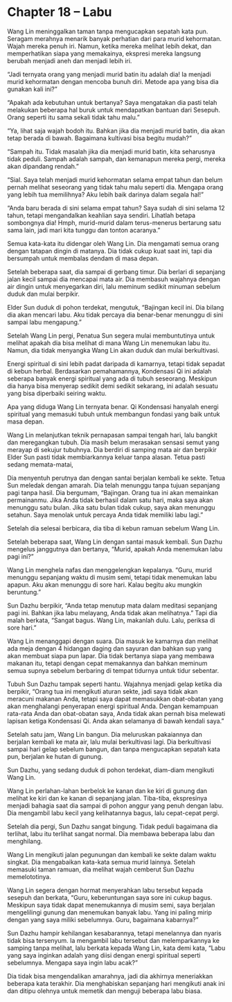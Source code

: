 # Chapter 18 – Labu

Wang Lin meninggalkan taman tanpa mengucapkan sepatah kata pun. Seragam merahnya menarik banyak perhatian dari para murid kehormatan. Wajah mereka penuh iri. Namun, ketika mereka melihat lebih dekat, dan memperhatikan siapa yang memakainya, ekspresi mereka langsung berubah menjadi aneh dan menjadi lebih iri.

“Jadi ternyata orang yang menjadi murid batin itu adalah dia! Ia menjadi murid kehormatan dengan mencoba bunuh diri. Metode apa yang bisa dia gunakan kali ini?”

“Apakah ada kebutuhan untuk bertanya? Saya mengatakan dia pasti telah melakukan beberapa hal buruk untuk mendapatkan bantuan dari Sesepuh. Orang seperti itu sama sekali tidak tahu malu.”

“Ya, lihat saja wajah bodoh itu. Bahkan jika dia menjadi murid batin, dia akan tetap berada di bawah. Bagaimana kultivasi bisa begitu mudah?”

“Sampah itu. Tidak masalah jika dia menjadi murid batin, kita seharusnya tidak peduli. Sampah adalah sampah, dan kemanapun mereka pergi, mereka akan dipandang rendah.”

“Sial. Saya telah menjadi murid kehormatan selama empat tahun dan belum pernah melihat seseorang yang tidak tahu malu seperti dia. Mengapa orang yang lebih tua memilihnya? Aku lebih baik darinya dalam segala hal!”

“Anda baru berada di sini selama empat tahun? Saya sudah di sini selama 12 tahun, tetapi mengandalkan keahlian saya sendiri. Lihatlah betapa sombongnya dia! Hmph, murid-murid dalam terus-menerus bertarung satu sama lain, jadi mari kita tunggu dan tonton acaranya.”

Semua kata-kata itu didengar oleh Wang Lin. Dia mengamati semua orang dengan tatapan dingin di matanya. Dia tidak cukup kuat saat ini, tapi dia bersumpah untuk membalas dendam di masa depan.

Setelah beberapa saat, dia sampai di gerbang timur. Dia berlari di sepanjang jalan kecil sampai dia mencapai mata air. Dia membasuh wajahnya dengan air dingin untuk menyegarkan diri, lalu meminum sedikit minuman sebelum duduk dan mulai berpikir.

Elder Sun duduk di pohon terdekat, mengutuk, “Bajingan kecil ini. Dia bilang dia akan mencari labu. Aku tidak percaya dia benar-benar menunggu di sini sampai labu mengapung.”

Setelah Wang Lin pergi, Penatua Sun segera mulai membuntutinya untuk melihat apakah dia bisa melihat di mana Wang Lin menemukan labu itu. Namun, dia tidak menyangka Wang Lin akan duduk dan mulai berkultivasi.

Energi spiritual di sini lebih padat daripada di kamarnya, tetapi tidak sepadat di kebun herbal. Berdasarkan pemahamannya, Kondensasi Qi ini adalah seberapa banyak energi spiritual yang ada di tubuh seseorang. Meskipun dia hanya bisa menyerap sedikit demi sedikit sekarang, ini adalah sesuatu yang bisa diperbaiki seiring waktu.

Apa yang diduga Wang Lin ternyata benar. Qi Kondensasi hanyalah energi spiritual yang memasuki tubuh untuk membangun fondasi yang baik untuk masa depan.

Wang Lin melanjutkan teknik pernapasan sampai tengah hari, lalu bangkit dan meregangkan tubuh. Dia masih belum merasakan sensasi semut yang merayap di sekujur tubuhnya. Dia berdiri di samping mata air dan berpikir Elder Sun pasti tidak membiarkannya keluar tanpa alasan. Tetua pasti sedang memata-matai,

Dia menyentuh perutnya dan dengan santai berjalan kembali ke sekte. Tetua Sun meledak dengan amarah. Dia telah menunggu tanpa tujuan sepanjang pagi tanpa hasil. Dia bergumam, “Bajingan. Orang tua ini akan memainkan permainanmu. Jika Anda tidak berhasil dalam satu hari, maka saya akan menunggu satu bulan. Jika satu bulan tidak cukup, saya akan menunggu setahun. Saya menolak untuk percaya Anda tidak memiliki labu lagi.”

Setelah dia selesai berbicara, dia tiba di kebun ramuan sebelum Wang Lin.

Setelah beberapa saat, Wang Lin dengan santai masuk kembali. Sun Dazhu mengelus janggutnya dan bertanya, “Murid, apakah Anda menemukan labu pagi ini?”

Wang Lin menghela nafas dan menggelengkan kepalanya. “Guru, murid menunggu sepanjang waktu di musim semi, tetapi tidak menemukan labu apapun. Aku akan menunggu di sore hari. Kalau begitu aku mungkin beruntung.”

Sun Dazhu berpikir, “Anda tetap menutup mata dalam meditasi sepanjang pagi ini. Bahkan jika labu melayang, Anda tidak akan melihatnya.” Tapi dia malah berkata, “Sangat bagus. Wang Lin, makanlah dulu. Lalu, periksa di sore hari.”

Wang Lin menanggapi dengan suara. Dia masuk ke kamarnya dan melihat ada meja dengan 4 hidangan daging dan sayuran dan bahkan sup yang akan membuat siapa pun lapar. Dia tidak bertanya siapa yang membawa makanan itu, tetapi dengan cepat memakannya dan bahkan meminum semua supnya sebelum berbaring di tempat tidurnya untuk tidur sebentar.

Tubuh Sun Dazhu tampak seperti hantu. Wajahnya menjadi gelap ketika dia berpikir, “Orang tua ini mengikuti aturan sekte, jadi saya tidak akan meracuni makanan Anda, tetapi saya dapat memasukkan obat-obatan yang akan menghalangi penyerapan energi spiritual Anda. Dengan kemampuan rata-rata Anda dan obat-obatan saya, Anda tidak akan pernah bisa melewati lapisan ketiga Kondensasi Qi. Anda akan selamanya di bawah kendali saya.”

Setelah satu jam, Wang Lin bangun. Dia meluruskan pakaiannya dan berjalan kembali ke mata air, lalu mulai berkultivasi lagi. Dia berkultivasi sampai hari gelap sebelum bangun, dan tanpa mengucapkan sepatah kata pun, berjalan ke hutan di gunung.

Sun Dazhu, yang sedang duduk di pohon terdekat, diam-diam mengikuti Wang Lin.

Wang Lin perlahan-lahan berbelok ke kanan dan ke kiri di gunung dan melihat ke kiri dan ke kanan di sepanjang jalan. Tiba-tiba, ekspresinya menjadi bahagia saat dia sampai di pohon anggur yang penuh dengan labu. Dia mengambil labu kecil yang kelihatannya bagus, lalu cepat-cepat pergi.

Setelah dia pergi, Sun Dazhu sangat bingung. Tidak peduli bagaimana dia terlihat, labu itu terlihat sangat normal. Dia membawa beberapa labu dan menghilang.

Wang Lin mengikuti jalan pegunungan dan kembali ke sekte dalam waktu singkat. Dia mengabaikan kata-kata semua murid lainnya. Setelah memasuki taman ramuan, dia melihat wajah cemberut Sun Dazhu memelototinya.

Wang Lin segera dengan hormat menyerahkan labu tersebut kepada sesepuh dan berkata, “Guru, keberuntungan saya sore ini cukup bagus. Meskipun saya tidak dapat menemukannya di musim semi, saya berjalan mengelilingi gunung dan menemukan banyak labu. Yang ini paling mirip dengan yang saya miliki sebelumnya. Guru, bagaimana kabarnya?”

Sun Dazhu hampir kehilangan kesabarannya, tetapi menelannya dan nyaris tidak bisa tersenyum. Ia mengambil labu tersebut dan melemparkannya ke samping tanpa melihat, lalu berkata kepada Wang Lin, kata demi kata, “Labu yang saya inginkan adalah yang diisi dengan energi spiritual seperti sebelumnya. Mengapa saya ingin labu acak?”

Dia tidak bisa mengendalikan amarahnya, jadi dia akhirnya meneriakkan beberapa kata terakhir. Dia menghabiskan sepanjang hari mengikuti anak ini dan ditipu olehnya untuk memetik dan menguji beberapa labu biasa.
